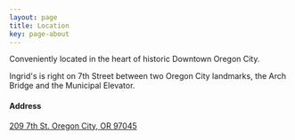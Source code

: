 ```yaml
---
layout: page
title: Location
key: page-about
---
```

Conveniently located in the heart of historic Downtown Oregon City. 
  
Ingrid's is right on 7th Street between two Oregon City landmarks, the Arch Bridge and the Municipal Elevator.
   
#### Address
<a href="https://goo.gl/maps/jc2V6z5zskABZ1Dz7">209 7th St. Oregon City, OR 97045</a> 
